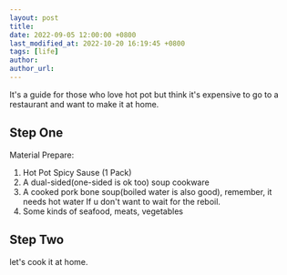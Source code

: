 ```yaml
---
layout: post
title:
date: 2022-09-05 12:00:00 +0800
last_modified_at: 2022-10-20 16:19:45 +0800
tags: [life]
author:
author_url:
---
```

It's a guide for those who love hot pot but think it's expensive to go to a restaurant and want to make it at home.

## Step One

Material Prepare:

1. Hot Pot Spicy Sause (1 Pack)
2. A dual-sided(one-sided is ok too) soup cookware
3. A cooked pork bone soup(boiled water is also good), remember, it needs hot water If u don't want to wait for the reboil.
4. Some kinds of seafood, meats, vegetables

## Step Two

let's cook it at home.

